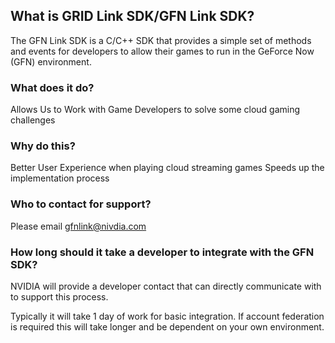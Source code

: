 ## What is GRID Link SDK/GFN Link SDK?
The GFN Link SDK is a C/C++ SDK that provides a simple set of methods and events for developers to allow their games to run in the GeForce Now (GFN) environment.
### What does it do?
Allows Us to Work with Game Developers to solve some cloud gaming challenges
### Why do this?
Better User Experience when playing cloud streaming games
Speeds up the implementation process
### Who to contact for support?
Please email gfnlink@nivdia.com
### How long should it take a developer to integrate with the GFN SDK?
NVIDIA will provide a developer contact that can directly communicate with to support this process.

Typically it will take 1 day of work for basic integration. If account federation is required this will take longer and be dependent on your own environment.


